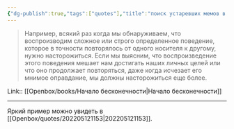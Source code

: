 ```yaml
---
{"dg-publish":true,"tags":["quotes"],"title":"поиск устаревших мемов в себе","date":"2021-09-07T09:00:00+03:00","modified_at":"2024-08-13T10:12:27+03:00","aliases":"поиск устаревших мемов в себе","dg-path":"/quotes/202109070900.md","permalink":"/quotes/202109070900/","dgPassFrontmatter":true}
---
```



> Например, всякий раз когда мы обнаруживаем, что воспроизводим сложное или строго определенное поведение, которое в точности повторялось от одного носителя к другому, нужно насторожиться. Если мы выясним, что воспроизведение этого поведения мешает нам достигать наших личных целей или что оно продолжает повторяться, даже когда исчезает его мнимое оправдание, мы должны насторожиться еще более. 

Link:: [[Openbox/books/Начало бесконечности|Начало бесконечности]]

---

Яркий пример можно увидеть в [[Openbox/quotes/202205121153|202205121153]].

